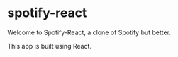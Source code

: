# spotify-react

Welcome to Spotify-React, a clone of Spotify but better. 

This app is built using React. 